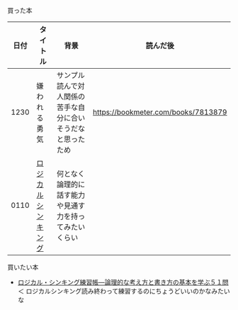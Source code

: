 買った本

|日付|タイトル|背景|読んだ後|
|---|---|---|---|
|1230|嫌われる勇気|サンプル読んで対人関係の苦手な自分に合いそうだなと思ったため|https://bookmeter.com/books/7813879|
|0110|[ロジカルシンキング](https://www.amazon.co.jp/%E3%83%AD%E3%82%B8%E3%82%AB%E3%83%AB%E3%83%BB%E3%82%B7%E3%83%B3%E3%82%AD%E3%83%B3%E3%82%B0-Best-solution-%E7%85%A7%E5%B1%8B-%E8%8F%AF%E5%AD%90/dp/4492531122)|何となく論理的に話す能力や見通す力を持ってみたいくらい||

買いたい本

- [ロジカル・シンキング練習帳―論理的な考え方と書き方の基本を学ぶ５１問](https://www.amazon.co.jp/gp/product/B07D7SLJZ4?storeType=ebooks&pf_rd_p=3b2ed512-e7ec-4d23-94b6-8fbf77472ca6&pf_rd_r=CW4HSWAXFA28GBBEH8J6&pd_rd_wg=3oPUZ&pd_rd_i=B07D7SLJZ4&ref_=dbs_r_recs_sp_r_1&pd_rd_w=vDzpE&content-id=amzn1.sym.3b2ed512-e7ec-4d23-94b6-8fbf77472ca6&pd_rd_r=7305d4cb-0945-454e-8316-ea3331d5f642) ＜ ロジカルシンキング読み終わって練習するのにちょうどいいのかなみたいな
